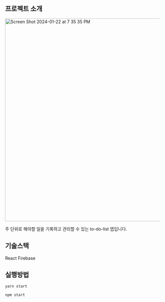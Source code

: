 ## 프로젝트 소개

<img width="659" alt="Screen Shot 2024-01-22 at 7 35 35 PM" src="https://github.com/brownrice0916/to-do-list/assets/154405976/968ecaa2-8e12-4991-8930-91da72b4c082">

주 단위로 해야할 일을 기록하고 관리할 수 있는 to-do-list 앱입니다.

## 기술스택

React
Firebase


## 실행방법
```
yarn start
```
```
npm start
```
